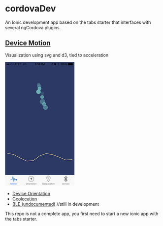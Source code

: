 # cordovaDev
An Ionic development app based on the tabs starter that interfaces with several ngCordova plugins.  

## [Device Motion](http://ngcordova.com/docs/plugins/deviceMotion/)

Visualization using svg and d3, tied to acceleration

![alt tag](https://github.com/jonalling/cordovaDev/blob/051bafbead754cedc3acddf7582b3e2c66c9cd30/File%20Sep%2017%2C%203%2024%2051%20PM.png)

- [Device Orientation](http://ngcordova.com/docs/plugins/deviceOrientation/)
- [Geolocation](http://ngcordova.com/docs/plugins/geolocation/)
- [BLE (undocumented)](https://github.com/driftyco/ng-cordova/blob/master/src/plugins/ble.js) //still in development

This repo is not a complete app, you first need to start a new ionic app with the tabs starter.
